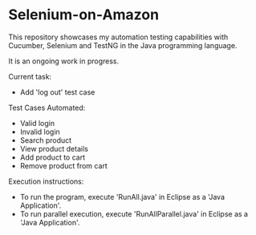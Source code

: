 # Selenium-on-Amazon
This repository showcases my automation testing capabilities with Cucumber, Selenium and TestNG in the Java programming language. 

It is an ongoing work in progress.

Current task: 
- Add 'log out' test case 

Test Cases Automated:
- Valid login
- Invalid login
- Search product
- View product details
- Add product to cart
- Remove product from cart

Execution instructions:
- To run the program, execute 'RunAll.java' in Eclipse as a 'Java Application'.
- To run parallel execution, execute 'RunAllParallel.java' in Eclipse as a 'Java Application'.
